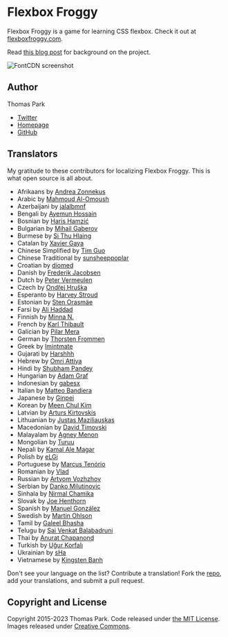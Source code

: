 Flexbox Froggy
=======

Flexbox Froggy is a game for learning CSS flexbox. Check it out at [flexboxfroggy.com](https://flexboxfroggy.com).

Read [this blog post](https://thomaspark.co/2015/11/learning-css-layout-with-flexbox-froggy/) for background on the project.

![FontCDN screenshot](./images/screenshot.png)

## Author

Thomas Park

* [Twitter](https://twitter.com/thomashpark)
* [Homepage](https://thomaspark.co)
* [GitHub](https://github.com/thomaspark)

## Translators

My gratitude to these contributors for localizing Flexbox Froggy. This is what open source is all about.

* Afrikaans by [Andrea Zonnekus](https://github.com/andreazonnekus)
* Arabic by [Mahmoud Al-Omoush](https://github.com/m7modg97)
* Azerbaijani by [jalalbmnf](https://github.com/jalalbmnf)
* Bengali by [Ayemun Hossain](https://github.com/AyemunHossain)
* Bosnian by [Haris Hamzić](https://github.com/hamzic2019)
* Bulgarian by [Mihail Gaberov](https://github.com/mihailgaberov)
* Burmese by [Si Thu Hlaing](https://github.com/sithulaing)
* Catalan by [Xavier Gaya](https://github.com/xavigaya)
* Chinese Simplified by [Tim Guo](https://github.com/timguoqk)
* Chinese Traditional by [sunsheeppoplar](https://github.com/sunsheeppoplar)
* Croatian by [diomed](https://github.com/diomed)
* Danish by [Frederik Jacobsen](https://github.com/fkj)
* Dutch by [Peter Vermeulen](https://github.com/peterver)
* Czech by [Ondřej Hruška](https://github.com/MightyPork)
* Esperanto by [Harvey Stroud](https://github.com/harveystroud)
* Estonian by [Sten Orasmäe](https://github.com/sten9911)
* Farsi by [Ali Haddad](https://github.com/alihaddadkar)
* Finnish by [Minna N.](https://github.com/minna-xD)
* French by [Karl Thibault](https://github.com/Notuom)
* Galician by [Pilar Mera](https://github.com/decrecementofeliz)
* German by [Thorsten Frommen](https://github.com/tfrommen)
* Greek by [lmintmate](https://github.com/lmintmate)
* Gujarati by [Harshhh](https://github.com/ozaharsh95)
* Hebrew by [Omri Attiya](https://github.com/omriattiya)
* Hindi by [Shubham Pandey](https://github.com/shubham9411)
* Hungarian by [Adam Graf](https://github.com/netgrafe)
* Indonesian by [gabesx](https://github.com/gabesx)
* Italian by [Matteo Bandiera](https://github.com/matteobandiera)
* Japanese by [Ginpei](https://github.com/ginpei)
* Korean by [Meen Chul Kim](https://github.com/liberaliscomputing)
* Latvian by [Arturs Kirtovskis](https://github.com/akirtovskis)
* Lithuanian by [Justas Maziliauskas](https://github.com/justutiz)
* Macedonian by [David Timovski](https://github.com/davidtimovski)
* Malayalam by [Agney Menon](https://github.com/BoyWithSilverWings)
* Mongolian by [Turuu](https://github.com/TuruuDo)
* Nepali by [Kamal Ale Magar](https://github.com/KamalAle12)
* Polish by [eLGi](https://github.com/eLGi)
* Portuguese by [Marcus Tenório](https://github.com/mvtenorio)
* Romanian by [Vlad](https://github.com/pckltr)
* Russian by [Artyom Vozhzhov](https://github.com/artem328)
* Serbian by [Danko Milutinovic](https://github.com/dankoknad)
* Sinhala by [Nirmal Chamika](https://github.com/NimaChamika)
* Slovak by [Joe Henthorn](https://github.com/jjhen99)
* Spanish by [Manuel González](https://github.com/manuelitox)
* Swedish by [Martin Ohlson](https://github.com/martinkrulltott)
* Tamil by [Galeel Bhasha](https://github.com/gbhasha)
* Telugu by [Sai Venkat Balabadruni](https://github.com/Thunderbolt2-o)
* Thai by [Anurat Chapanond](https://github.com/anurat)
* Turkish by [Uğur Korfalı](https://github.com/kel-sakal-biyik)
* Ukrainian by [sHa](https://github.com/shadoll)
* Vietnamese by [Kingsten Banh](https://github.com/kingstenbanh)

Don't see your language on the list? Contribute a translation! Fork the [repo](https://github.com/thomaspark/flexboxfroggy/), add your translations, and submit a pull request.

## Copyright and License

Copyright 2015-2023 Thomas Park. Code released under [the MIT License](https://github.com/thomaspark/flexboxfroggy/blob/gh-pages/LICENSE). Images released under [Creative Commons](https://creativecommons.org/licenses/by/3.0/legalcode.txt).

